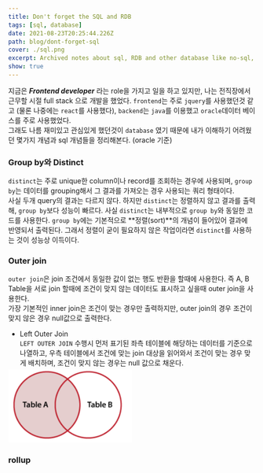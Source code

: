 ```yaml
---
title: Don't forget the SQL and RDB 
tags: [sql, database]
date: 2021-08-23T20:25:44.226Z
path: blog/dont-forget-sql
cover: ./sql.png
excerpt: Archived notes about sql, RDB and other database like no-sql, graph, etc.
show: true
---
```


지금은 <em>**Frontend developer**</em> 라는 role을 가지고 일을 하고 있지만, 나는 전직장에서 근무할 시절 full stack 으로 개발을 했었다. `frontend`는 주로 `jquery`를 사용했던것 같고 (물론 나중에는 `react`를 사용했다), `backend`는 `java`를 이용했고 `oracle`데이터 베이스를 주로 사용했었다.  
그래도 나름 재미있고 관심있게 했던것이 `database` 였기 때문에 내가 이해하기 어려웠던 몇가지 개념과 sql 개념들을 정리해본다. (oracle 기준)

### Group by와 Distinct
`distinct`는 주로 unique한 column이나 record를 조회하는 경우에 사용되며, `group by`는 데이터를 grouping해서 그 결과를 가져오는 경우 사용되는 쿼리 형태이다.  
사실 두개 query의 결과는 다르지 않다. 하지만 `distinct`는 정렬하지 않고 결과를 출력해, `group by`보다 성능이 빠르다. 사실 `distinct`는 내부적으로 `group by`와 동일한 코드를 사용한다. `group by`에는 기본적으로 **정렬(sort)**의 개념이 들어있어 결과에 반영되서 출력된다.
그래서 정렬이 굳이 필요하지 않은 작업이라면 `distinct`를 사용하는 것이 성능상 이득이다.

### Outer join
`outer join`은 join 조건에서 동일한 값이 없는 행도 반환을 할때에 사용한다. 즉 A, B Table을 서로 join 할때에 조건이 맞지 않는 데이터도 표시하고 싶을때 outer join을 사용한다.  
가장 기본적인 inner join은 조건이 맞는 경우만 출력하지만, outer join의 경우 조건이 맞지 않은 경우 null값으로 출력한다.  

- Left Outer Join  
`LEFT OUTER JOIN` 수행시 먼저 표기된 좌측 테이블에 해당하는 데이터를 기준으로 나열하고, 우측 테이블에서 조건에 맞는 join 대상을 읽어와서 조건이 맞는 경우 맞게 배치하며, 조건이 맞지 않는 경우는 null 값으로 채운다.
<div style="width: 50%; margin-top: -10px">
  <img src="./leftouter.png" />
</div>

### rollup
